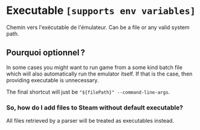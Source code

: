 # Executable `[supports env variables]`

Chemin vers l'exécutable de l'émulateur. Can be a file or any valid system path.

## Pourquoi optionnel ?

In some cases you might want to run game from a some kind batch file which will also automatically run the emulator itself. If that is the case, then providing executable is unnecessary.

The final shortcut will just be `"${filePath}" --command-line-args`.

### So, how do I add files to Steam without default executable?

All files retrieved by a parser will be treated as executables instead.
